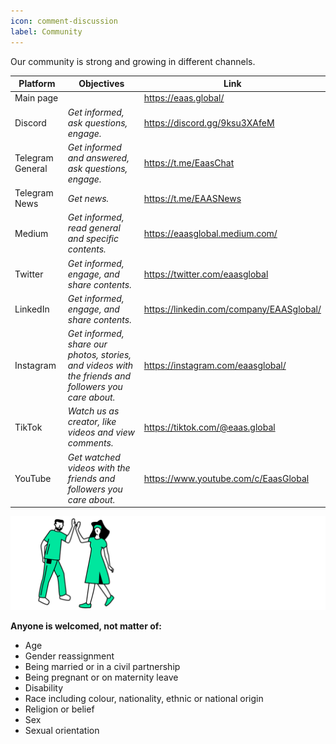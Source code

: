 ```yaml
---
icon: comment-discussion
label: Community
---
```


Our community is strong and growing in different channels.

| **Platform**         | **Objectives**                                                                                            | **Link**                                                     |
|------------------|-------------------------------------------------------------------------------------------------------|----------------------------------------------------------|
| Main page        |                                                                                                       | https://eaas.global/                                     |
| Discord          | *Get informed, ask questions, engage.*                                                                 | https://discord.gg/9ksu3XAfeM                            |
| Telegram General | *Get informed and answered, ask questions, engage.*                                                    | https://t.me/EaasChat                                    |
| Telegram News    | *Get news.*                                                                                             | https://t.me/EAASNews                                    |
| Medium           | *Get informed, read general and specific contents.*                                                     | https://eaasglobal.medium.com/                           |
| Twitter          | *Get informed, engage, and share contents.*                                                             | https://twitter.com/eaasglobal                           |
| LinkedIn         | *Get informed, engage, and share contents.*                                                             | https://linkedin.com/company/EAASglobal/             |
| Instagram        | *Get informed, share our photos, stories,*<br>*and videos with the friends and followers you care about.* | https://instagram.com/eaasglobal/                    |
| TikTok           | *Watch us as creator, like videos and view comments.*                                                   | https://tiktok.com/@eaas.global                      |
| YouTube          | *Get watched videos with the friends and followers you care about.*                                      | https://www.youtube.com/c/EaasGlobal |

![](src/headers/people_welcome.png)

**Anyone is welcomed, not matter of:**
- Age
- Gender reassignment
- Being married or in a civil partnership
- Being pregnant or on maternity leave
- Disability
- Race including colour, nationality, ethnic or national origin
- Religion or belief
- Sex
- Sexual orientation